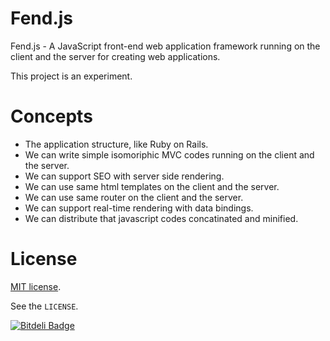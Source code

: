 # Fend.js

Fend.js - A JavaScript front-end web application framework running on the client and the server for creating web applications.

This project is an experiment.

# Concepts
- The application structure, like Ruby on Rails.
- We can write simple isomoriphic MVC codes running on the client and the server.
- We can support SEO with server side rendering.
- We can use same html templates on the client and the server.
- We can use same router on the client and the server.
- We can support real-time rendering with data bindings.
- We can distribute that javascript codes concatinated and minified.

# License

[MIT license](http://www.opensource.org/licenses/mit-license.php).

See the `LICENSE`.


[![Bitdeli Badge](https://d2weczhvl823v0.cloudfront.net/Frapwings/fend.js/trend.png)](https://bitdeli.com/free "Bitdeli Badge")

